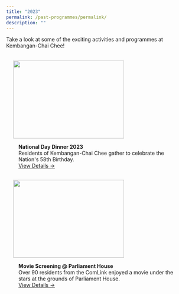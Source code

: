 ```yaml
---
title: "2023"
permalink: /past-programmes/permalink/
description: ""
---
```

Take a look at some of the exciting activities and programmes at Kembangan-Chai Chee!

<ul style="display: grid; grid-template-columns: repeat(auto-fit, minmax(228px, 1fr)); gap: 1rem; margin: 2rem 2vw; padding: 0; list-style-type: none;"> 
	
<div style="position: relative; display: inline; height: 100%;  overflow: hidden; text-decoration: none;">
	<div style="width:300px;height:auto;"><img style="height:210px;width:300px;" src="/images/Past%20Programmes/2023/K%20CC%20NDD%202023/k-cc%20ndd%202023%20-%201.png"></div><div style="position: relative; display: flex; align-items: center; gap: 2em; padding: 1em 1em 0;"></div><p style="padding: 0 1em 1em;margin: 0; overflow: hidden;"><b>National Day Dinner 2023</b>
	<br>Residents of Kembangan-Chai Chee gather to celebrate the Nation's 58th Birthday.<br> <a href="/past-programmes/2023/ndd2023/">View Details -&gt;</a> </p> </div>

<div style="position: relative; display: inline; height: 100%;  overflow: hidden; text-decoration: none;">
	<div style="width:300px;height:auto;"><img style="height:210px;width:300px;" src="/images/Past%20Programmes/2023/Movie%20Screening%20(PH)/imgm0803.JPG"></div><div style="position: relative; display: flex; align-items: center; gap: 2em; padding: 1em 1em 0;"></div><p style="padding: 0 1em 1em;margin: 0; overflow: hidden;">
	<b>Movie Screening @ Parliament House</b>
	<br>Over 90 residents from the ComLink enjoyed a movie under the stars at the grounds of Parliament House. <br> <a href="/past-programmes/moviescreeningph/">View Details -&gt;</a> </p> </div></ul>